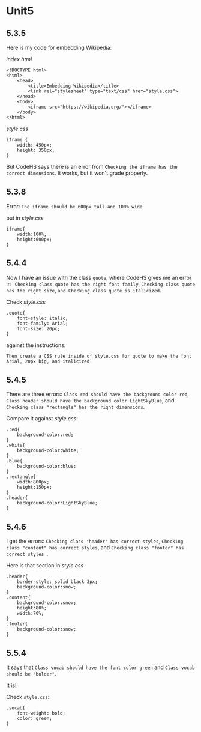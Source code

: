 # Unit5

5.3.5
-
Here is my code for embedding Wikipedia:

_index.html_
```
<!DOCTYPE html>
<html>
    <head>
        <title>Embedding Wikipedia</title>
        <link rel="stylesheet" type="text/css" href="style.css">
    </head>
    <body>
        <iframe src="https://wikipedia.org/"></iframe>
    </body>
</html>
```

_style.css_
```
iframe {
    width: 450px;
    height: 350px;
}
```

But CodeHS says there is an error from `Checking the iframe has the correct dimensions`. It works, but it won't grade properly.


5.3.8
-
Error: `The iframe should be 600px tall and 100% wide`

but in _style.css_
```
iframe{
    width:100%;
    height:600px;
}
```

5.4.4
-
Now I have an issue with the class `quote`, where CodeHS gives me an error in ` Checking class quote has the right font family`, `Checking class quote has the right size`, `and Checking class quote is italicized`. 

Check _style.css_
```
.quote{
    font-style: italic;
    font-family: Arial;
    font-size: 20px;
}
```
against the instructions:

`Then create a CSS rule inside of style.css for quote to make the font Arial, 20px big, and italicized.`

5.4.5
-
There are three errors: `Class red should have the background color red`, `Class header should have the background color LightSkyBlue`, and `Checking class "rectangle" has the right dimensions`.

Compare it against _style.css_:

```
.red{
    background-color:red;
}
.white{
    background-color:white;
}
.blue{
    background-color:blue;
}
.rectangle{
    width:800px;
    height:150px;
}
.header{
    background-color:LightSkyBlue;
}
```

5.4.6
-
I get the errors:  `Checking class 'header' has correct styles`, `Checking class "content" has correct styles`, and `Checking class "footer" has correct styles `.

Here is that section in _style.css_
```
.header{
    border-style: solid black 3px;
    background-color:snow;
}
.content{
    background-color:snow;
    height:80%;
    width:70%;
}
.footer{
    background-color:snow;
}
```

5.5.4
-
It says that `Class vocab should have the font color green` and `Class vocab should be "bolder"`.

It is! 

Check `style.css`:

```
.vocab{
    font-weight: bold;
    color: green;
}
```

